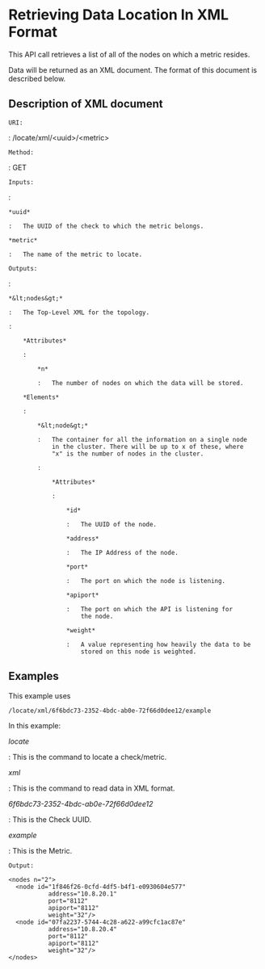 Retrieving Data Location In XML Format
======================================

This API call retrieves a list of all of the nodes on which a metric
resides.

Data will be returned as an XML document. The format of this document is
described below.

Description of XML document
---------------------------

`URI:`

:   /locate/xml/&lt;uuid&gt;/&lt;metric&gt;

`Method:`

:   GET

`Inputs:`

:   

    *uuid*

    :   The UUID of the check to which the metric belongs.

    *metric*

    :   The name of the metric to locate.

`Outputs:`

:   

    *&lt;nodes&gt;*

    :   The Top-Level XML for the topology.

    :   

        *Attributes*

        :   

            *n*

            :   The number of nodes on which the data will be stored.

        *Elements*

        :   

            *&lt;node&gt;*

            :   The container for all the information on a single node
                in the cluster. There will be up to x of these, where
                "x" is the number of nodes in the cluster.

            :   

                *Attributes*

                :   

                    *id*

                    :   The UUID of the node.

                    *address*

                    :   The IP Address of the node.

                    *port*

                    :   The port on which the node is listening.

                    *apiport*

                    :   The port on which the API is listening for
                        the node.

                    *weight*

                    :   A value representing how heavily the data to be
                        stored on this node is weighted.

Examples
--------

This example uses

    /locate/xml/6f6bdc73-2352-4bdc-ab0e-72f66d0dee12/example

In this example:

*locate*

:   This is the command to locate a check/metric.

*xml*

:   This is the command to read data in XML format.

*6f6bdc73-2352-4bdc-ab0e-72f66d0dee12*

:   This is the Check UUID.

*example*

:   This is the Metric.

`Output:`

    <nodes n="2">
      <node id="1f846f26-0cfd-4df5-b4f1-e0930604e577"
               address="10.8.20.1"
               port="8112"
               apiport="8112"
               weight="32"/>
      <node id="07fa2237-5744-4c28-a622-a99cfc1ac87e"
               address="10.8.20.4"
               port="8112"
               apiport="8112"
               weight="32"/>
    </nodes>
          
